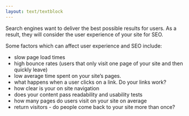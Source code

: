 ```yaml
---
layout: text/textblock
---
```

Search engines want to deliver the best possible results for users. As a result, they will consider the user experience of your site for SEO.

Some factors which can affect user experience and SEO include:
- slow page load times
- high bounce rates (users that only visit one page of your site and then quickly leave)
- low average time spent on your site’s pages.
- what happens when a user clicks on a link. Do your links work?
- how clear is your on site navigation
- does your content pass readability and usability tests
- how many pages do users visit on your site on average
- return visitors - do people come back to your site more than once?

